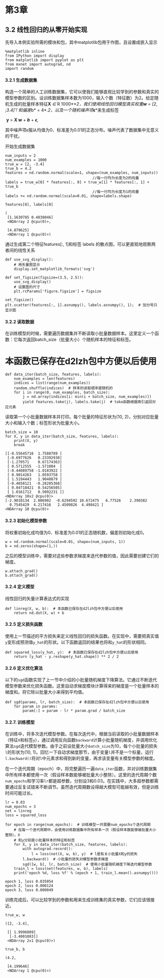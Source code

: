 #               **第3章**

## **3.2 线性回归的从零开始实现**

先导入本例实验所需的模块和包，其中matplotlib包用于作图，且设置成嵌入显示

```
%matplotlib inline
from IPython import display
from matplotlib import pyplot as plt
from mxnet import autograd, nd
import random
```

#### 3.2.1 生成数据集

构造⼀个简单的⼈⼯训练数据集，它可以使我们能够直观⽐较学到的参数和真实的模型参数的区别。设训练数据集样本数为1000，输⼊个数（特征数）为2。给定随机⽣成的批量样本特征**X** *∈* R 1000*×*2，我们使⽤线性回归模型真实权重**w** = [2*, ;*3*.*4]*⊤*和偏差*b* = 4*.*2，以及⼀个随机噪声项***ϵ***来⽣成标签

​                                                        **y** = **X w** + ***b*** + ***ϵ**,*

其中噪声项*ϵ*服从均值为0、标准差为0.01的正态分布。噪声代表了数据集中⽆意义的⼲扰。

开始生成数据集

```
num_inputs = 2
num_examples = 1000
true_w = [2, -3.4]
true_b = 4.2
features = nd.random.normal(scale=1, shape=(num_examples, num_inputs))
										//每一行均为长度为2的向量
labels = true_w[0] * features[:, 0] + true_w[1] * features[:, 1] + true_b
										//每一行均为长度为1的向量
labels += nd.random.normal(scale=0.01, shape=labels.shape)
```

```
features[0], labels[0]
```

```
(
 [1.1630785 0.4838046]
 <NDArray 2 @cpu(0)>,
 
 [4.879625]
 <NDArray 1 @cpu(0)>)
```

通过⽣成第⼆个特征features[:, 1]和标签 labels 的散点图，可以更直观地观察两者间的线性关系

```
def use_svg_display():
    # 用矢量图显示
    display.set_matplotlib_formats('svg')

def set_figsize(figsize=(3.5, 2.5)):
    use_svg_display()
    # 设置图的尺寸
    plt.rcParams['figure.figsize'] = figsize

set_figsize()
plt.scatter(features[:, 1].asnumpy(), labels.asnumpy(), 1);  # 加分号只显示图
```



#### 3.2.2  读取数据

在训练模型的时候，需要遍历数据集并不断读取小批量数据样本。这⾥定义⼀个函数：它每次返回batch_size（批量⼤小）个随机样本的特征和标签。

# 本函数已保存在d2lzh包中方便以后使用
```
def data_iter(batch_size, features, labels):
    num_examples = len(features)
    indices = list(range(num_examples))
    random.shuffle(indices)  # 样本的读取顺序是随机的
    for i in range(0, num_examples, batch_size):
        j = nd.array(indices[i: min(i + batch_size, num_examples)])
        yield features.take(j), labels.take(j)  # take函数根据索引返回对应元素
```

读取第⼀个小批量数据样本并打印。每个批量的特征形状为(10, 2)，分别对应批量⼤小和输⼊个数；标签形状为批量⼤小。

```
batch_size = 10
for X, y in data_iter(batch_size, features, labels):
    print(X, y)
    break
```

```
[[-0.55645716  1.7580789 ]
 [-0.6977626   0.23392938]
 [-1.270571    0.67174363]
 [ 0.5712555  -1.571084  ]
 [-0.44089758 -1.0183922 ]
 [ 0.9014263   1.0593758 ]
 [ 1.5194443   1.9040879 ]
 [-0.4658121  -0.28205368]
 [ 0.04718421  0.54256505]
 [ 1.0161712   0.5092231 ]]
<NDArray 10x2 @cpu(0)> 
[-2.9010134  2.006902  -0.6294592 10.672475   6.77526    2.390382
  0.7545429  4.217416   2.4509826  4.498421 ]
<NDArray 10 @cpu(0)>
```

#### 3.2.3 初始化模型参数

将权重初始化成均值为0、标准差为0.01的正态随机数，偏差则初始化成0。

```
w = nd.random.normal(scale=0.01, shape=(num_inputs, 1))
b = nd.zeros(shape=(1,))
```

之后的模型训练中，需要对这些参数求梯度来迭代参数的值，因此需要创建它们的梯度。

```
w.attach_grad()
b.attach_grad()
```

#### 3.2.4 定义模型

线性回归的⽮量计算表达式的实现

```
def linreg(X, w, b):  # 本函数已保存在d2lzh包中方便以后使用
    return nd.dot(X, w) + b
```

#### 3.2.5 定义损失函数

使用上一节描述的平方损失来定义线性回归的损失函数。在实现中，需要把真实值`y`变形成预测值`y_hat`的形状。以下函数返回的结果也将和`y_hat`的形状相同。

```
def squared_loss(y_hat, y):  # 本函数已保存在d2lzh包中方便以后使用
    return (y_hat - y.reshape(y_hat.shape)) ** 2 / 2
```

#### 3.2.6 定义优化算法

以下的`sgd`函数实现了上一节中介绍的小批量随机梯度下降算法。它通过不断迭代模型参数来优化损失函数。这里自动求梯度模块计算得来的梯度是一个批量样本的梯度和。将它除以批量大小来得到平均值。

```
def sgd(params, lr, batch_size):  # 本函数已保存在d2lzh包中方便以后使用
    for param in params:
        param[:] = param - lr * param.grad / batch_size
```

#### 3.2.7. 训练模型

在训练中，将多次迭代模型参数。在每次迭代中，根据当前读取的小批量数据样本（特征`X`和标签`y`），通过调用反向函数`backward`计算小批量随机梯度，并调用优化算法`sgd`迭代模型参数。由于之前设批量大小`batch_size`为10，每个小批量的损失`l`的形状为(10, 1)。回忆一下自动求梯度那节，由于变量`l`并不是一个标量，运行`l.backward()`将对`l`中元素求和得到新的变量，再求该变量有关模型参数的梯度。

在一个迭代周期（epoch）中，将完整遍历一遍`data_iter`函数，并对训练数据集中所有样本都使用一次（假设样本数能够被批量大小整除）。这里的迭代周期个数`num_epochs`和学习率`lr`都是超参数，分别设3和0.03。在实践中，大多超参数都需要通过反复试错来不断调节。虽然迭代周期数设得越大模型可能越有效，但是训练时间可能过长。

```
lr = 0.03
num_epochs = 3
net = linreg
loss = squared_loss

for epoch in range(num_epochs):  # 训练模型一共需要num_epochs个迭代周期
    # 在每一个迭代周期中，会使用训练数据集中所有样本一次（假设样本数能够被批量大小整除）。X
    # 和y分别是小批量样本的特征和标签
    for X, y in data_iter(batch_size, features, labels):
        with autograd.record():
            l = loss(net(X, w, b), y)  # l是有关小批量X和y的损失
        l.backward()  # 小批量的损失对模型参数求梯度
        sgd([w, b], lr, batch_size)  # 使用小批量随机梯度下降迭代模型参数
    train_l = loss(net(features, w, b), labels)
    print('epoch %d, loss %f' % (epoch + 1, train_l.mean().asnumpy()))
```

```
epoch 1, loss 0.035054
epoch 2, loss 0.000124
epoch 3, loss 0.000049
```

训练完成后，可以比较学到的参数和用来生成训练集的真实参数，它们应该很接近。

```
true_w, w
```

```
([2, -3.4],
 
 [[ 1.9996009]
  [-3.4001083]]
 <NDArray 2x1 @cpu(0)>)
```

```
true_b, b
```

```
(4.2,
 
 [4.199646]
 <NDArray 1 @cpu(0)>)
```